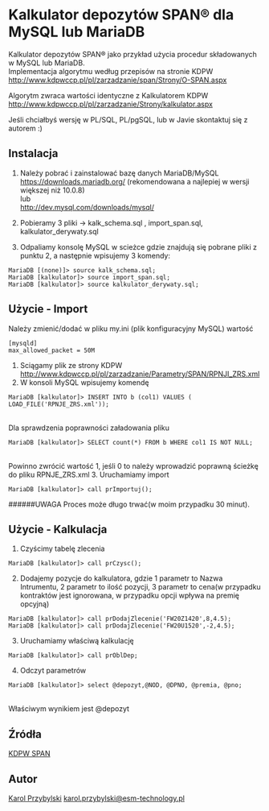 Kalkulator depozytów SPAN® dla MySQL lub MariaDB
==================

Kalkulator depozytów SPAN® jako przykład użycia procedur składowanych w MySQL lub MariaDB.<br>
Implementacja algorytmu według przepisów na stronie KDPW <br>
http://www.kdpwccp.pl/pl/zarzadzanie/span/Strony/O-SPAN.aspx

Algorytm zwraca wartości identyczne z Kalkulatorem KDPW<br>
http://www.kdpwccp.pl/pl/zarzadzanie/Strony/kalkulator.aspx

Jeśli chciałbyś wersję w PL/SQL, PL/pgSQL, lub w Javie skontaktuj się z autorem :)

Instalacja 
-----------

1. Należy pobrać i zainstalować bazę danych MariaDB/MySQL<br>
https://downloads.mariadb.org/ (rekomendowana a najlepiej w wersji większej niż 10.0.8)<br>
lub<br>
http://dev.mysql.com/downloads/mysql/

2. Pobieramy 3 pliki -> kalk_schema.sql , import_span.sql, kalkulator_derywaty.sql

3. Odpaliamy konsolę MySQL w scieżce gdzie znajdują się pobrane pliki z punktu 2, a następnie wpisujemy 3 komendy:
``` 
MariaDB [(none)]> source kalk_schema.sql;
MariaDB [kalkulator]> source import_span.sql;
MariaDB [kalkulator]> source kalkulator_derywaty.sql;
``` 

Użycie - Import
-----------
Należy zmienić/dodać w pliku my.ini (plik konfiguracyjny MySQL) wartość<br>
```
[mysqld]
max_allowed_packet = 50M 
```

1. Sciągamy plik ze strony KDPW<br>
http://www.kdpwccp.pl/pl/zarzadzanie/Parametry/SPAN/RPNJI_ZRS.xml
2. W konsoli MySQL wpisujemy komendę<br>
  ```
  MariaDB [kalkulator]> INSERT INTO b (col1) VALUES ( LOAD_FILE('RPNJE_ZRS.xml'));
  ```
  <br>Dla sprawdzenia poprawności załadowania pliku<br>
  ```
  MariaDB [kalkulator]> SELECT count(*) FROM b WHERE col1 IS NOT NULL;
  ```
  <br>Powinno zwrócić wartość 1, jeśli 0 to należy wprowadzić poprawną ścieżkę do pliku RPNJE_ZRS.xml
3. Uruchamiamy import<br>
  ``` 
  MariaDB [kalkulator]> call prImportuj();
  ``` 

######UWAGA
Proces może długo trwać(w moim przypadku 30 minut).

Użycie - Kalkulacja
-----------
1. Czyścimy tabelę zlecenia<br>
  ``` 
  MariaDB [kalkulator]> call prCzysc();
  ``` 
2. Dodajemy pozycje do kalkulatora, gdzie 1 parametr to Nazwa Intrumentu, 2 parametr to ilość pozycji, 3 parametr to cena(w przypadku kontraktów jest ignorowana, w przypadku opcji wpływa na premię opcyjną)<br>
```         
MariaDB [kalkulator]> call prDodajZlecenie('FW20Z1420',8,4.5);
MariaDB [kalkulator]> call prDodajZlecenie('FW20U1520',-2,4.5);
```     
3. Uruchamiamy właściwą kalkulację<br>
  ``` 
  MariaDB [kalkulator]> call prOblDep;
  ``` 
4. Odczyt parametrów<br>
  ``` 
  MariaDB [kalkulator]> select @depozyt,@NOD, @DPNO, @premia, @pno;
  ``` 
<br>Właściwym wynikiem jest @depozyt

Źródła
-----------

[KDPW SPAN](http://www.kdpwccp.pl/pl/zarzadzanie/span/Documents/SPAN_depozyty_dla_kontrakt%C3%B3w_terminowych/SPAN_depozyty_dla_kontraktow_terminowych.pdf) 

Autor
-----------
[Karol Przybylski](http://www.esm-technology.pl) 
karol.przybylski@esm-technology.pl
